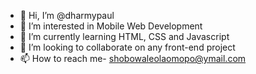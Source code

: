 - 👋 Hi, I’m @dharmypaul
- 👀 I’m interested in Mobile Web Development
- 🌱 I’m currently learning HTML, CSS and Javascript
- 💞️ I’m looking to collaborate on any front-end project
- 📫 How to reach me- shobowaleolaomopo@ymail.com

<!---
dharmypaul/dharmypaul is a ✨ special ✨ repository because its `README.md` (this file) appears on your GitHub profile.
You can click the Preview link to take a look at your changes.
--->

